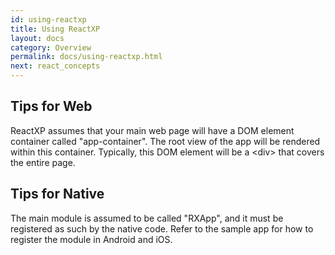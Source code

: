 ```yaml
---
id: using-reactxp
title: Using ReactXP
layout: docs
category: Overview
permalink: docs/using-reactxp.html
next: react_concepts
---
```


## Tips for Web

ReactXP assumes that your main web page will have a DOM element container called "app-container". The root view of the app will be rendered within this container. Typically, this DOM element will be a &lt;div&gt; that covers the entire page.

## Tips for Native

The main module is assumed to be called "RXApp", and it must be registered as such by the native code. Refer to the sample app for how to register the module in Android and iOS.


